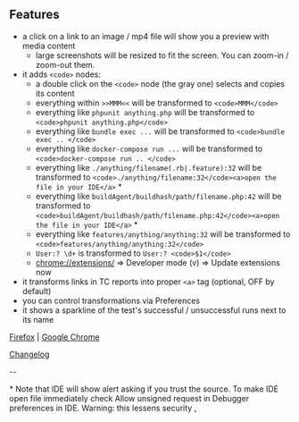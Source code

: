 ## Features

* a click on a link to an image / mp4 file will show you a preview with media content
  * large screenshots will be resized to fit the screen. You can zoom-in / zoom-out them.
* it adds `<code>` nodes:
  * a double click on the `<code>` node (the gray one) selects and copies its content
  * everything within `>>MMM<<` will be transformed to `<code>MMM</code>`
  * everything like `phpunit anything.php` will be transformed to `<code>phpunit anything.php</code>`
  * everything like `bundle exec ...` will be transformed to `<code>bundle exec .. </code>`
  * everything like `docker-compose run ...` will be transformed to `<code>docker-compose run .. </code>`
  * everything like `./anything/filename(.rb|.feature):32` will be transformed to `<code>./anything/filename:32</code><a>open the file in your IDE</a>` *
  * everything like `buildAgent/buildhash/path/filename.php:42` will be transformed to `<code>buildAgent/buildhash/path/filename.php:42</code><a>open the file in your IDE</a>` *
  * everything like `features/anything/anything:32` will be transformed to `<code>features/anything/anything:32</code>`
  * `User:? \d+` is transformed to `User:? <code>$1</code>`
  * [chrome://extensions/](chrome://extensions/) => Developer mode (v) => Update extensions now
* it transforms links in TC reports into proper `<a>` tag (optional, OFF by default)
* you can control transformations via Preferences
* it shows a sparkline of the test's successful / unsuccessful runs next to its name

[Firefox](https://github.com/leipreachan/tc-better-reports/releases) |
[Google Chrome](https://chrome.google.com/webstore/detail/tc-better-reports/idddfkaoefamlflojibpncamdcbnddpk)

[Changelog](CHANGELOG.md)

--

\* Note that IDE will show alert asking if you trust the source. To make IDE open file immediately check Allow unsigned request in Debugger preferences in IDE. Warning: this lessens security [.](https://github.com/leipreachan/devel-health-qa/releases/download/0.0.4/devel_health_qa-0.0.4-an+fx.xpi)
